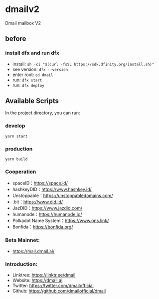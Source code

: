 # dmailv2

Dmail mailbox V2

## before
### install dfx and run dfx
- install: `sh -ci "$(curl -fsSL https://sdk.dfinity.org/install.sh)"`
- see version: `dfx --version`
- enter root: `cd dmail`
- run: `dfx start`
- run: `dfx deploy`

## Available Scripts

In the project directory, you can run:

### develop
`yarn start`

### production
`yarn build`


### Cooperation
* spaceID：https://space.id/
* hashkeyDID：https://www.hashkey.id/
* Unstoppable：https://unstoppabledomains.com/
* .bit：https://www.did.id/
* JazDID：https://www.jazdid.com/
* humanode：https://humanode.io/
* Polkadot Name System：https://www.pns.link/
* Bonfida：https://bonfida.org/

### Beta Mainnet:
* https://mail.dmail.ai/
 
### Introduction:
* Linktree: https://linktr.ee/dmail
* Website: https://dmail.ai
* Twitter: https://twitter.com/dmailofficial
* Github: https://github.com/dmailofficial/dmail

